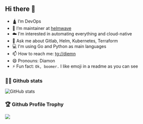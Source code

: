 ## Hi there 👋 

- 🛕 I’m DevOps
- 🌊 I’m maintainer at [helmwave](https://github.com/zhilyaev/helmwave)
- ☁️ I'm interested in automating everything and cloud-native
- 💬 Ask me about Gitlab, Helm, Kubernetes, Terraform 
- 💻 I'm using Go and Python as main languages
- 📫 How to reach me: [tg://diemn](https://t.me/diemn)
- 😄 Pronouns: Diamon
- ⚡ Fun fact: `Ok, boomer.` I like emoji in a readme as you can see


<!-- ![GitHub stats languages](https://github-readme-stats.vercel.app/api/top-langs/?username=zhilyaev&hide_langs_below=1&theme=dark&line_height=27&layout=compact) 
-->

### 👨‍🎤 Github stats
![GitHub stats](https://github-readme-stats.vercel.app/api?username=zhilyaev&show_icons=true&count_private=true&include_all_commits=true&theme=dark&hide_border=true) 

### 🏆 Github Profile Trophy

![](https://github-profile-trophy.vercel.app/?username=zhilyaev&row=1&column=9&theme=oldie&no-frame=true)

